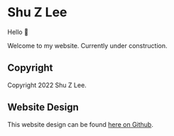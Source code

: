 # Shu Z Lee

Hello :wave: 

Welcome to my website. Currently under construction.



## Copyright

Copyright 2022 Shu Z Lee.

## Website Design

This website design can be found [here on Github][1].

[1]: https://github.com/sighingnow/jekyll-gitbook

